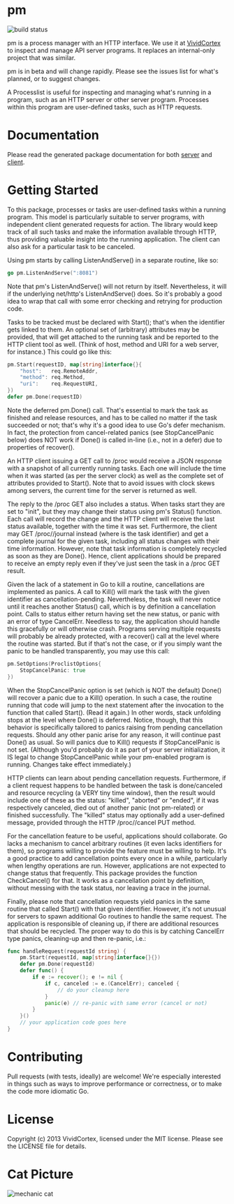 pm
==

![build status](https://circleci.com/gh/VividCortex/pm.png?circle-token=d37ec652ea117165cd1b342400a801438f575209)

pm is a process manager with an HTTP interface. We use it at
[VividCortex](https://vividcortex.com/) to inspect and manage API server
programs. It replaces an internal-only project that was similar.

pm is in beta and will change rapidly. Please see the issues list for what's
planned, or to suggest changes.

A Processlist is useful for inspecting and managing what's running in a
program, such as an HTTP server or other server program. Processes within this
program are user-defined tasks, such as HTTP requests.

Documentation
=============

Please read the generated package documentation for both
[server](http://godoc.org/github.com/VividCortex/pm) and
[client](http://godoc.org/github.com/VividCortex/pm/client).

Getting Started
===============

To this package, processes or tasks are user-defined tasks within a running
program. This model is particularly suitable to server programs, with
independent client generated requests for action. The library would keep track
of all such tasks and make the information available through HTTP, thus
providing valuable insight into the running application. The client can also ask
for a particular task to be canceled.

Using pm starts by calling ListenAndServe() in a separate routine, like so:

```go
go pm.ListenAndServe(":8081")
```

Note that pm's ListenAndServe() will not return by itself. Nevertheless, it will
if the underlying net/http's ListenAndServe() does. So it's probably a good idea
to wrap that call with some error checking and retrying for production code.

Tasks to be tracked must be declared with Start(); that's when the identifier
gets linked to them. An optional set of (arbitrary) attributes may be provided,
that will get attached to the running task and be reported to the HTTP client
tool as well. (Think of host, method and URI for a web server, for instance.)
This could go like this:

```go
pm.Start(requestID, map[string]interface{}{
	"host":   req.RemoteAddr,
	"method": req.Method,
	"uri":    req.RequestURI,
})
defer pm.Done(requestID)
```

Note the deferred pm.Done() call. That's essential to mark the task as finished
and release resources, and has to be called no matter if the task succeeded or
not; that's why it's a good idea to use Go's defer mechanism. In fact, the
protection from cancel-related panics (see StopCancelPanic below) does NOT work
if Done() is called in-line (i.e., not in a defer) due to properties of
recover().

An HTTP client issuing a GET call to /proc would receive a JSON response with a
snapshot of all currently running tasks. Each one will include the time when it
was started (as per the server clock) as well as the complete set of attributes
provided to Start(). Note that to avoid issues with clock skews among servers,
the current time for the server is returned as well.

The reply to the /proc GET also includes a status. When tasks start they are set
to "init", but they may change their status using pm's Status() function. Each
call will record the change and the HTTP client will receive the last status
available, together with the time it was set. Furthermore, the client may GET
/proc/<id>/journal instead (where <id> is the task identifier) and get a
complete journal for the given task, including all status changes with their
time information. However, note that task information is completely recycled as
soon as they are Done(). Hence, client applications should be prepared to
receive an empty reply even if they've just seen the task in a /proc GET result.

Given the lack of a statement in Go to kill a routine, cancellations are
implemented as panics. A call to Kill() will mark the task with the given
identifier as cancellation-pending. Nevertheless, the task will never notice
until it reaches another Status() call, which is by definition a cancellation
point. Calls to status either return having set the new status, or panic with an
error of type CancelErr. Needless to say, the application should handle this
gracefully or will otherwise crash. Programs serving multiple requests will
probably be already protected, with a recover() call at the level where the
routine was started. But if that's not the case, or if you simply want the panic
to be handled transparently, you may use this call:

```go
pm.SetOptions(ProclistOptions{
	StopCancelPanic: true
})
```

When the StopCancelPanic option is set (which is NOT the default) Done() will
recover a panic due to a Kill() operation. In such a case, the routine running
that code will jump to the next statement after the invocation to the function
that called Start(). (Read it again.) In other words, stack unfolding stops at
the level where Done() is deferred. Notice, though, that this behavior is
specifically tailored to panics raising from pending cancellation requests.
Should any other panic arise for any reason, it will continue past Done() as
usual. So will panics due to Kill() requests if StopCancelPanic is not set.
(Although you'd probably do it as part of your server initialization, it IS
legal to change StopCancelPanic while your pm-enabled program is running.
Changes take effect immediately.)

HTTP clients can learn about pending cancellation requests. Furthermore, if a
client request happens to be handled between the task is done/canceled and
resource recycling (a VERY tiny time window), then the result would include one
of these as the status: "killed", "aborted" or "ended", if it was respectively
canceled, died out of another panic (not pm-related) or finished successfully.
The "killed" status may optionally add a user-defined message, provided through
the HTTP /proc/<id>/cancel PUT method.

For the cancellation feature to be useful, applications should collaborate. Go
lacks a mechanism to cancel arbitrary routines (it even lacks identifiers for
them), so programs willing to provide the feature must be willing to help. It's
a good practice to add cancellation points every once in a while, particularly
when lengthy operations are run. However, applications are not expected to
change status that frequently. This package provides the function CheckCancel()
for that. It works as a cancellation point by definition, without messing with
the task status, nor leaving a trace in the journal.

Finally, please note that cancellation requests yield panics in the same routine
that called Start() with that given identifier. However, it's not unusual for
servers to spawn additional Go routines to handle the same request. The
application is responsible of cleaning up, if there are additional resources
that should be recycled. The proper way to do this is by catching CancelErr type
panics, cleaning-up and then re-panic, i.e.:

```go
func handleRequest(requestId string) {
	pm.Start(requestId, map[string]interface{}{})
	defer pm.Done(requestId)
	defer func() {
		if e := recover(); e != nil {
			if c, canceled := e.(CancelErr); canceled {
				// do your cleanup here
			}
			panic(e) // re-panic with same error (cancel or not)
		}
	}()
	// your application code goes here
}
```

Contributing
============

Pull requests (with tests, ideally) are welcome! We're especially interested
in things such as ways to improve performance or correctness, or to make the code more
idiomatic Go.

License
=======

Copyright (c) 2013 VividCortex, licensed under the MIT license.
Please see the LICENSE file for details.

Cat Picture
===========

![mechanic cat](http://heidicullinan.files.wordpress.com/2012/03/funny-cat-pictures-lolcats-mechanic-cat-is-on-the-job.jpg)
